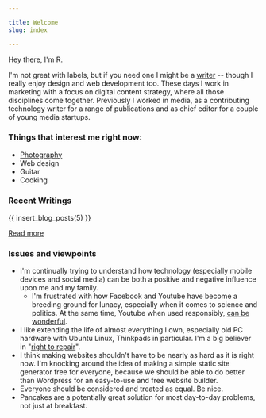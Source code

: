 ```yaml
---

title: Welcome
slug: index

---
```

   
Hey there, I'm R.

I'm not great with labels, but if you need one I might be a [writer](/writing.html) -- though I really enjoy design and web development too. These days I work in marketing with a focus on digital content strategy, where all those disciplines come together. Previously I worked in media, as a contributing technology writer for a range of publications and as chief editor for a couple of young media startups.

### Things that interest me right now:

*   [Photography](/photography.html)
*   Web design
*   Guitar
*   Cooking

### Recent Writings

{{ insert_blog_posts(5) }}

[Read more](/posts.html)

### Issues and viewpoints

*   I'm continually trying to understand how technology (especially mobile devices and social media) can be both a positive and negative influence upon me and my family.
    *   I'm frustrated with how Facebook and Youtube have become a breeding ground for lunacy, especially when it comes to science and politics. At the same time, Youtube when used responsibly, [can be wonderful](/projects.html#fugu).
*   I like extending the life of almost everything I own, especially old PC hardware with Ubuntu Linux, Thinkpads in particular. I'm a big believer in "[right to repair](https://www.ifixit.com/Right-to-Repair/Intro)".
*   I think making websites shouldn't have to be nearly as hard as it is right now. I'm knocking around the idea of making a simple static site generator free for everyone, because we should be able to do better than Wordpress for an easy-to-use and free website builder.
*   Everyone should be considered and treated as equal. Be nice. 
*   Pancakes are a potentially great solution for most day-to-day problems, not just at breakfast.